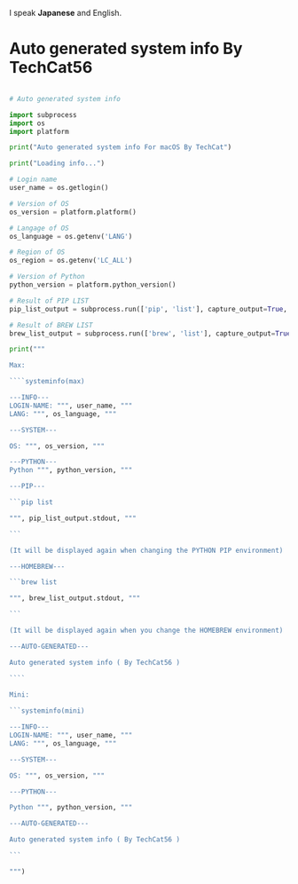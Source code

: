 I speak **Japanese** and English.

# Auto generated system info By TechCat56

`````python

# Auto generated system info

import subprocess
import os
import platform

print("Auto generated system info For macOS By TechCat")

print("Loading info...")

# Login name
user_name = os.getlogin()

# Version of OS
os_version = platform.platform()

# Langage of OS
os_language = os.getenv('LANG')

# Region of OS
os_region = os.getenv('LC_ALL')

# Version of Python
python_version = platform.python_version()

# Result of PIP LIST
pip_list_output = subprocess.run(['pip', 'list'], capture_output=True, text=True)

# Result of BREW LIST
brew_list_output = subprocess.run(['brew', 'list'], capture_output=True, text=True)

print("""

Max:

````systeminfo(max)

---INFO---
LOGIN-NAME: """, user_name, """
LANG: """, os_language, """

---SYSTEM---

OS: """, os_version, """

---PYTHON---
Python """, python_version, """

---PIP---

```pip list

""", pip_list_output.stdout, """   

```

(It will be displayed again when changing the PYTHON PIP environment)

---HOMEBREW---

```brew list

""", brew_list_output.stdout, """ 

```

(It will be displayed again when you change the HOMEBREW environment)

---AUTO-GENERATED---

Auto generated system info ( By TechCat56 )

````

Mini:
      
```systeminfo(mini)

---INFO---
LOGIN-NAME: """, user_name, """
LANG: """, os_language, """

---SYSTEM---

OS: """, os_version, """

---PYTHON---

Python """, python_version, """

---AUTO-GENERATED---

Auto generated system info ( By TechCat56 )

```

""")

`````


<!---
DiamondGotCat/DiamondGotCat is a ✨ special ✨ repository because its `README.md` (this file) appears on your GitHub profile.
You can click the Preview link to take a look at your changes.
--->
